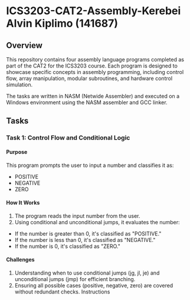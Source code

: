 # ICS3203-CAT2-Assembly-Kerebei Alvin Kiplimo (141687)
## Overview
This repository contains four assembly language programs completed as part of the CAT2 for the ICS3203 course. Each program is designed to showcase specific concepts in assembly programming, including control flow, array manipulation, modular subroutines, and hardware control simulation.

The tasks are written in NASM (Netwide Assembler) and executed on a Windows environment using the NASM assembler and GCC linker.

## Tasks
### Task 1: Control Flow and Conditional Logic
#### Purpose
This program prompts the user to input a number and classifies it as:

- POSITIVE
- NEGATIVE
- ZERO
#### How It Works
1. The program reads the input number from the user.
2. Using conditional and unconditional jumps, it evaluates the number:
  - If the number is greater than 0, it's classified as "POSITIVE."
  - If the number is less than 0, it's classified as "NEGATIVE."
  - If the number is 0, it's classified as "ZERO."
#### Challenges
1. Understanding when to use conditional jumps (jg, jl, je) and unconditional jumps (jmp) for efficient branching.
2. Ensuring all possible cases (positive, negative, zero) are covered without redundant checks.
Instructions
